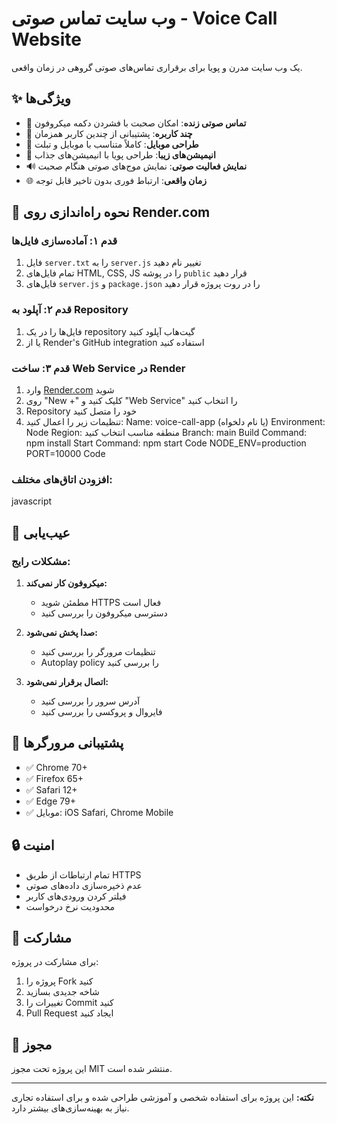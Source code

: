 # وب سایت تماس صوتی - Voice Call Website

یک وب سایت مدرن و پویا برای برقراری تماس‌های صوتی گروهی در زمان واقعی.

## ✨ ویژگی‌ها

- 🎤 **تماس صوتی زنده**: امکان صحبت با فشردن دکمه میکروفون
- 👥 **چند کاربره**: پشتیبانی از چندین کاربر همزمان
- 📱 **طراحی موبایل**: کاملاً متناسب با موبایل و تبلت
- 🎨 **انیمیشن‌های زیبا**: طراحی پویا با انیمیشن‌های جذاب
- 🔊 **نمایش فعالیت صوتی**: نمایش موج‌های صوتی هنگام صحبت
- 🌐 **زمان واقعی**: ارتباط فوری بدون تاخیر قابل توجه

## 🚀 نحوه راه‌اندازی روی Render.com

### قدم ۱: آماده‌سازی فایل‌ها

1. فایل `server.txt` را به `server.js` تغییر نام دهید
2. تمام فایل‌های HTML, CSS, JS را در پوشه `public` قرار دهید
3. فایل‌های `server.js` و `package.json` را در روت پروژه قرار دهید

### قدم ۲: آپلود به Repository

1. فایل‌ها را در یک repository گیت‌هاب آپلود کنید
2. یا از Render's GitHub integration استفاده کنید

### قدم ۳: ساخت Web Service در Render

1. وارد [Render.com](https://render.com) شوید
2. روی "New +" کلیک کنید و "Web Service" را انتخاب کنید
3. Repository خود را متصل کنید
4. تنظیمات زیر را اعمال کنید:
Name: voice-call-app (یا نام دلخواه)
Environment: Node
Region: منطقه مناسب انتخاب کنید
Branch: main
Build Command: npm install
Start Command: npm start
Code
NODE_ENV=production
PORT=10000
Code
### افزودن اتاق‌های مختلف:
javascript
## 🐛 عیب‌یابی
### مشکلات رایج:
1. **میکروفون کار نمی‌کند:**
   - مطمئن شوید HTTPS فعال است
   - دسترسی میکروفون را بررسی کنید

2. **صدا پخش نمی‌شود:**
   - تنظیمات مرورگر را بررسی کنید
   - Autoplay policy را بررسی کنید

3. **اتصال برقرار نمی‌شود:**
   - آدرس سرور را بررسی کنید
   - فایروال و پروکسی را بررسی کنید

## 📱 پشتیبانی مرورگرها
- ✅ Chrome 70+
- ✅ Firefox 65+
- ✅ Safari 12+
- ✅ Edge 79+
- ✅ موبایل: iOS Safari, Chrome Mobile

## 🔒 امنیت
- تمام ارتباطات از طریق HTTPS
- عدم ذخیره‌سازی داده‌های صوتی
- فیلتر کردن ورودی‌های کاربر
- محدودیت نرخ درخواست

## 🤝 مشارکت
برای مشارکت در پروژه:

1. پروژه را Fork کنید
2. شاخه جدیدی بسازید
3. تغییرات را Commit کنید
4. Pull Request ایجاد کنید

## 📄 مجوز
این پروژه تحت مجوز MIT منتشر شده است.

---

**نکته:** این پروژه برای استفاده شخصی و آموزشی طراحی شده و برای استفاده تجاری نیاز به بهینه‌سازی‌های بیشتر دارد.


